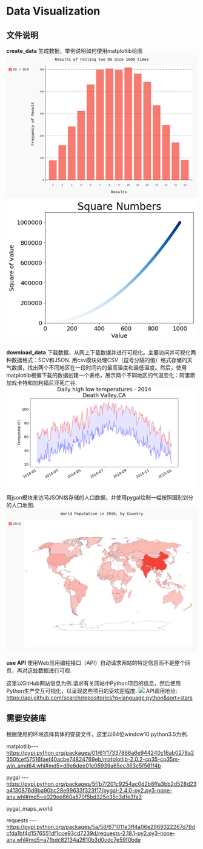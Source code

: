 # Data Visualization

## 文件说明
  **create_data**
  生成数据，举例说明如何使用matplotlib绘图 
  ![](create_data/different_dice_visual.svg)
  ![](create_data/squares_plot.png)
  
  
  **download_data**
  下载数据，从网上下载数据并进行可视化。主要访问并可视化两种数据格式：SCV和JSON.
  用csv模块处理CSV（逗号分隔的值）格式存储的天气数据，找出两个不同地区在一段时间内的最高温度和最低温度。然后，使用matplotlib根据下载的数据创建一个表格，展示两个不同地区的气温变化：阿里斯加戏卡特和加利福尼亚死亡谷.
  ![](download_data/weather_map/weather_map.png)
  
  用json模块来访问JSON格存储的人口数据，并使用pygal绘制一幅按照国别划分的人口地图.
  ![](download_data/population_distribution_map/world_population.svg)
  
  
  **use API**
  使用Web应用编程接口（API）自动请求网站的特定信息而不是整个网页，再对这些数据进行可视.
  
  这里以GitHub网站信息为例.请求有关网站中Python项目的信息，然后使用Python生产交互可视化，以呈现这些项目的受欢迎程度.
  ![](download_data/use_api/python_repos.svg)
  API调用地址:
  https://api.github.com/search/repositories?q=language:python&sort=stars
  

## 需要安装库
  根据使用的环境选择具体的安装文件，这里以64位window10 python3.5为例.
  
  matplotlib---https://pypi.python.org/packages/01/61/17337866a6e944240c16ab0278a2350fcef57516faef40acbe74824769eb/matplotlib-2.0.2-cp35-cp35m-win_amd64.whl#md5=d9e6dee01e05939a65ec363c5f561f4b
  
  pygal     ---https://pypi.python.org/packages/5f/b7/201c9254ac0d2b8ffa3bb2d528d23a4130876d9ba90bc28e99633f323f17/pygal-2.4.0-py2.py3-none-any.whl#md5=e029ee860a570f5bd325e35c3d1e3fa3
  
  pygal_maps_world
  
  requests  ---https://pypi.python.org/packages/5a/58/671011e3ff4a06e2969322267d78dcfda1bf4d1576551df1cce93cd7239d/requests-2.18.1-py2.py3-none-any.whl#md5=a7fbdc82134a2610b3d0cdc7e59f0bde
